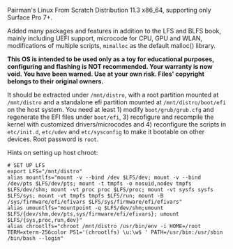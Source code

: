 Pairman's Linux From Scratch Distribution 11.3 x86_64, supporting only Surface Pro 7+.

Added many packages and features in addition to the LFS and BLFS book, mainly including UEFI support, microcode for CPU, GPU and WLAN, modifications of multiple scripts, ```mimalloc``` as the default malloc() library.

**This OS is intended to be used only as a toy for educational purposes, configuring and flashing is NOT recommended. Your warranty is now void. You have been warned. Use at your own risk. Files' copyright belongs to their original owners.**

It should be extracted under ```/mnt/distro```, with a root partition mounted at ```/mnt/distro``` and a standalone efi partition mounted at ```/mnt/distro/boot/efi``` on the host system. You need at least 1) modify ```boot/grub/grub.cfg``` and regenerate the EFI files under ```boot/efi```, 3) recofigure and recompile the kernel with customized drivers/microcodes and 4) reconfigure the scripts in ```etc/init.d```, ```etc/udev``` and ```etc/sysconfig``` to make it bootable on other devices. Root password is ```root```.


Hints on setting up host chroot:
```
# SET UP LFS
export LFS="/mnt/distro"
alias mountlfs="mount -v --bind /dev $LFS/dev; mount -v --bind /dev/pts $LFS/dev/pts; mount -t tmpfs -o nosuid,nodev tmpfs $LFS/dev/shm; mount -vt proc proc $LFS/proc; mount -vt sysfs sysfs $LFS/sys; mount -vt tmpfs tmpfs $LFS/run; mount -B /sys/firmware/efi/efivars $LFS/sys/firmware/efi/efivars"
alias umountlfs="mountpoint -q $LFS/dev/shm;umount $LFS/{dev/shm,dev/pts,sys/firmware/efi/efivars}; umount $LFS/{sys,proc,run,dev}"
alias chrootlfs="chroot /mnt/distro /usr/bin/env -i HOME=/root TERM=xterm-256color PS1='(chrootlfs) \u:\w$ ' PATH=/usr/bin:/usr/sbin /bin/bash --login"
```
